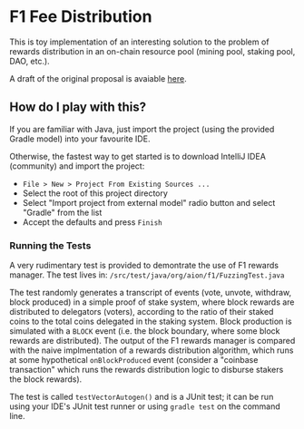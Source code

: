 # F1 Fee Distribution

This is toy implementation of an interesting solution to the problem of rewards distribution in an on-chain resource pool (mining pool, staking pool, DAO, etc.). 

A draft of the original proposal is avaiable [here](/Ojha19.pdf).  

## How do I play with this? 

If you are familiar with Java, just import the project (using the provided Gradle model) into your favourite IDE. 

Otherwise, the fastest way to get started is to download IntelliJ IDEA (community) and import the project:
* `File > New > Project From Existing Sources ...`
* Select the root of this project directory 
* Select "Import project from external model" radio button and select "Gradle" from the list
* Accept the defaults and press `Finish`  

### Running the Tests 

A very rudimentary test is provided to demontrate the use of F1 rewards manager. The test lives in: 
`/src/test/java/org/aion/f1/FuzzingTest.java`

The test randomly generates a transcript of events (vote, unvote, withdraw, block produced) in a simple proof of stake system, where block rewards are distributed to delegators (voters), according to the ratio of their staked coins to the total coins delegated in the staking system. Block production is simulated with a `BLOCK` event (i.e. the block boundary, where some block rewards are distributed). The output of the F1 rewards manager is compared with the naive implmentation of a rewards distribution algorithm, which runs at some hypothetical `onBlockProduced` event (consider a "coinbase transaction" which runs the rewards distribution logic to disburse stakers the block rewards). 

The test is called `testVectorAutogen()` and is a JUnit test; it can be run using your IDE's JUnit test runner or using `gradle test` on the command line. 
